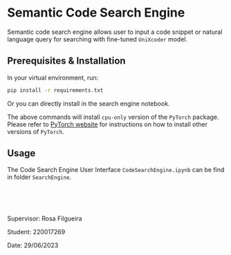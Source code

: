 # Semantic Code Search Engine

Semantic code search engine allows user to input a code snippet or natural language query for searching with fine-tuned `UniXcoder` model.

## Prerequisites & Installation

In your virtual environment, run:

```sh
pip install -r requirements.txt
```

Or you can directly install in the search engine notebook.

The above commands will install `cpu-only` version of the `PyTorch` package. Please refer to [PyTorch website](https://pytorch.org/get-started/locally/) for instructions on how to install other versions of `PyTorch`.

## Usage

The Code Search Engine User Interface `CodeSearchEngine.ipynb` can be find in folder `SearchEngine`.

<br/>

<br/>

<br/>

Supervisor: Rosa Filgueira

Student: 220017269

Date: 29/06/2023
